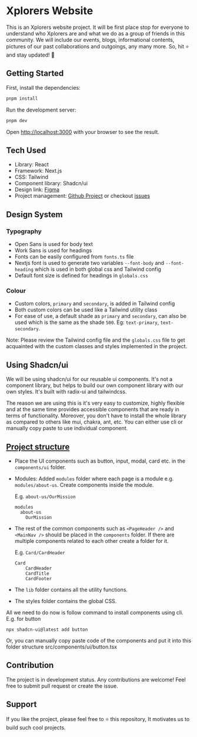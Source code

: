 # Xplorers Website

This is an Xplorers website project. It will be first place stop for everyone to understand who Xplorers are and what we do as a group of friends in this community. We will include our events, blogs, informational contents, pictures of our past collaborations and outgoings, any many more. So, hit ⭐ and stay updated! 🥳

## Getting Started

First, install the dependencies:

```bash
pnpm install
```

Run the development server:

```bash
pnpm dev
```

Open [http://localhost:3000](http://localhost:3000) with your browser to see the result.

## Tech Used

- Library: React
- Framework: Next.js
- CSS: Tailwind
- Component library: Shadcn/ui
- Design link: [Figma](https://www.figma.com/design/fQssgttgmTJNUu8mIzlxcO/Xplorers?node-id=0-1&m=dev)
- Project management: [Github Project](https://github.com/orgs/xplorer-io/projects/5) or checkout [issues](https://github.com/xplorer-io/website/issues)

## Design System

### Typography

- Open Sans is used for body text
- Work Sans is used for headings
- Fonts can be easily configured from `fonts.ts` file
- Nextjs font is used to generate two variables `--font-body` and `--font-heading` which is used in both global css and Tailwind config
- Default font size is defined for headings in `globals.css`

### Colour

- Custom colors, `primary` and `secondary`, is added in Tailwind config
- Both custom colors can be used like a Tailwind utility class
- For ease of use, a default shade as `primary` and `secondary`, can also be used which is the same as the shade `500`. Eg: `text-primary`, `text-secondary`.

Note: Please review the Tailwind config file and the `globals.css` file to get acquainted with the custom classes and styles implemented in the project.

## Using Shadcn/ui

We will be using shadcn/ui for our reusable ui components. It's not a component library, but helps to build our own component library with our own styles. It's built with radix-ui and tailwindcss.

The reason we are using this is it's very easy to customize, highly flexible and at the same time provides accessible components that are ready in terms of functionality. Moreover, you don't have to install the whole library as compared to others like mui, chakra, ant, etc. You can either use cli or manually copy paste to use individual component.

## [Project structure](https://ui.shadcn.com/docs/installation/next#app-structure)

- Place the UI components such as button, input, modal, card etc. in the `components/ui` folder.
- Modules: Added `modules` folder where each page is a module e.g. `modules/about-us`. Create components inside the module.

  E.g. `about-us/OurMission`
    ```
    modules
      about-us
        OurMission
    ```
- The rest of the common components such as `<PageHeader />` and `<MainNav />` should be placed in the `components` folder. If there are multiple components related to each other create a folder for it.

    E.g. `Card/CardHeader`
    ```
    Card
        CardHeader
        CardTitle
        CardFooter
    ```
- The `lib` folder contains all the utility functions.
- The styles folder contains the global CSS.

All we need to do now is follow command to install components using cli. E.g. for button

```
npx shadcn-ui@latest add button
```

Or, you can manually copy paste code of the components and put it into this folder structure src/components/ui/button.tsx

## Contribution

The project is in development status. Any contributions are welcome! Feel free to submit pull request or create the issue.

## Support

If you like the project, please feel free to ⭐ this repository, It motivates us to build such cool projects.
